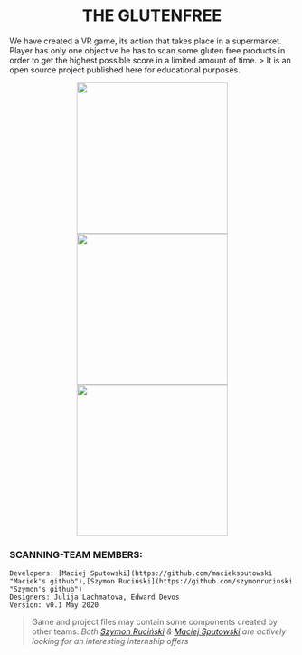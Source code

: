 <h1 align="center">THE GLUTENFREE</h1>
We have created a VR game, its action that takes place in a supermarket. Player has only one objective he has to scan some gluten free products in order to get the highest possible score in a limited amount of time.
> It is an open source project published here for educational purposes.

<p align="center">
    <img width="267" src="Images/1.png"/>
    <img width="267" src="Images/2.png"/>
    <img width="267" src="Images/3.png"/>
</p>

### SCANNING-TEAM MEMBERS:

```
Developers: [Maciej Sputowski](https://github.com/macieksputowski "Maciek's github"),[Szymon Ruciński](https://github.com/szymonrucinski "Szymon's github")
Designers: Julija Lachmatova, Edward Devos
Version: v0.1 May 2020

```
> Game and project files may contain some components created by other teams.
*Both [Szymon Ruciński](https://github.com/szymonrucinski "Szymon's github") & [Maciej Sputowski](https://github.com/macieksputowski "Maciek's github") are actively looking for an interesting internship offers*
